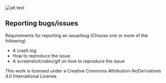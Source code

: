 ![alt text](https://i.imgur.com/8JbsU4G.png)

## Reporting bugs/issues

Requirements for reporting an issue/bug (Choose one or more of the following)

* A crash log
* How to reproduce the issue
* A screenshot/video/gif on how to reproduce the issue

This work is licensed under a Creative Commons Attribution-NoDerivatives 4.0 International License.
